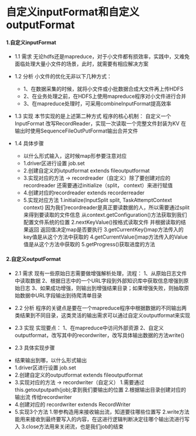 ﻿# 自定义inputFormat和自定义outputFormat

#### 1.自定义inputFormat
- 1.1 需求
	无论hdfs还是mapreduce，对于小文件都有损效率，实践中，又难免面临处理大量小文件的场景，此时，就需要有相应解决方案

- 1.2 分析
	小文件的优化无非以下几种方式：
	- 1、在数据采集的时候，就将小文件或小批数据合成大文件再上传HDFS
	- 2、在业务处理之前，在HDFS上使用mapreduce程序对小文件进行合并
	- 3、在mapreduce处理时，可采用combineInputFormat提高效率

- 1.3 实现
	本节实现的是上述第二种方式
	程序的核心机制：
	自定义一个InputFormat
	改写RecordReader，实现一次读取一个完整文件封装为KV
	在输出时使用SequenceFileOutPutFormat输出合并文件
- 1.4 具体步骤
	* 以什么形式输入，这时候map形参要注意对应
	* 1.driver区进行设置 job.set
	* 2.创建自定义的iutputformat extends fileoutputformat
	* 3.实现对应的方法 -> recordreader（自定义）除了要创建对应的recordreader 
		还需要通过initialize（split， context）来进行赋值
	* 4.创建对应的recordreader extends recorderreader
	* 5.实现对应方法
 		1.initialize(InputSplit split, TaskAttemptContext context)
 		因为我们recordreader是真正要读数据的人，所以需要通过split来得到要读取的文件信息
  		从context.getConfiguration()方法获取到我们配置文件系统的位置
  		2.nextKeyValue()按格式读取文件 并根据读取的结果返回 返回值决定map是否要执行
  		3.getCurrentKey()map方法传入的key值是从这个方法中获取的
  		4.getCurrentValue()map方法传入的Value值是从这个方法中获取的
  		5.getProgress()获取进度的方法
		
		
#### 2.自定义outputFormat
- 2.1 需求
	现有一些原始日志需要做增强解析处理，流程：
	1、从原始日志文件中读取数据
	2、根据日志中的一个URL字段到外部知识库中获取信息增强到原始日志
	3、如果成功增强，则输出到增强结果目录；如果增强失败，则抽取原始数据中URL字段输出到待爬清单目录
- 2.2 分析
	程序的关键点是要在一个mapreduce程序中根据数据的不同输出两类结果到不同目录，这类灵活的输出需求可以通过自定义outputformat来实现

- 2.3 实现
	实现要点：
	1、在mapreduce中访问外部资源
	2、自定义outputformat，改写其中的recordwriter，改写具体输出数据的方法write()
	
- 2.3 具体实现步骤
 * 结果输出到哪，以什么形式输出
 * 1.driver区进行设置 job.set
 * 2.创建自定义的outputformat extends fileoutputformat
 * 3.实现对应的方法 -> recordwriter（自定义）
  		1.需要通过this.getoutputpath(job);拿到我们要输出的位置
  		2.根据输出目录创建对应的输出流 传给recordwriter
 * 4.创建对应的 recordwriter extends RecordWriter
 * 5.实现3个方法
 		1.带参构造用来接收输出流，知道要往哪些位置写
  		2.write方法能用来接收到最终要写入的内容，在这进行逻辑判断决定往哪个输出流进行写入
  		3.close方法用来关闭流，也是我们job的结束

